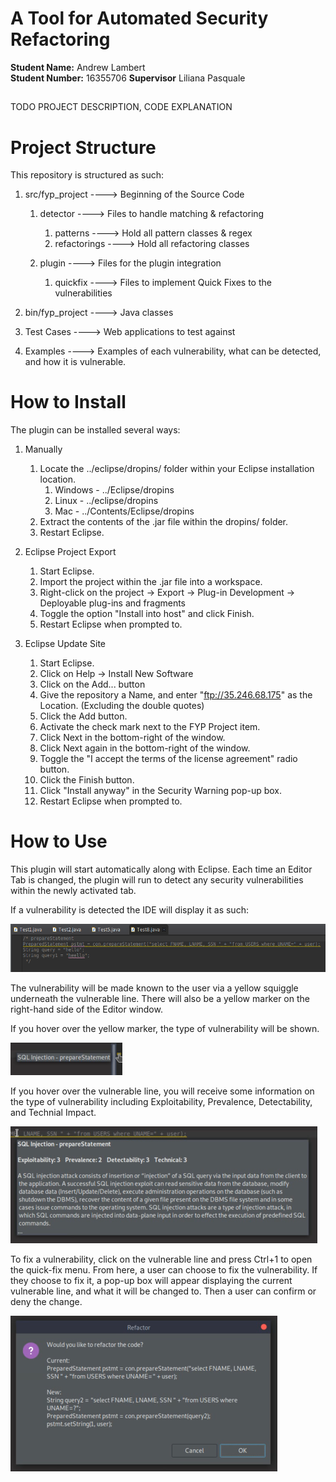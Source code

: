 # A Tool for Automated Security Refactoring
**Student Name:** Andrew Lambert\
**Student Number:** 16355706
**Supervisor** Liliana Pasquale
## 
TODO PROJECT DESCRIPTION, CODE EXPLANATION

# Project Structure
This repository is structured as such:
 1. src/fyp_project ----> Beginning of the Source Code
 	1. detector ----> Files to handle matching & refactoring
 	
 		1. patterns ----> Hold all pattern classes & regex
		2. refactorings ----> Hold all refactoring classes
	2. plugin ----> Files for the plugin integration
		1. quickfix ----> Files to implement Quick Fixes to the vulnerabilities
 2. bin/fyp_project ----> Java classes
 
 3. Test Cases ----> Web applications to test against
 4. Examples ----> Examples of each vulnerability, what can be detected, and how it is vulnerable.

# How to Install

The plugin can be installed several ways:
1. Manually
	1. Locate the ../eclipse/dropins/ folder within your Eclipse installation location.
    	1. Windows - ../Eclipse/dropins
        2. Linux - ../eclipse/dropins
        3. Mac - ../Contents/Eclipse/dropins
    2. Extract the contents of the .jar file within the dropins/ folder.
    3. Restart Eclipse.
    
2. Eclipse Project Export
    1. Start Eclipse.
    2. Import the project within the .jar file into a workspace.
    3. Right-click on the project -> Export -> Plug-in Development -> Deployable plug-ins and fragments
    4. Toggle the option "Install into host" and click Finish.
    5. Restart Eclipse when prompted to.
    
3. Eclipse Update Site
    1. Start Eclipse.
    2. Click on Help -> Install New Software
    3. Click on the Add... button
    4. Give the repository a Name, and enter "ftp://35.246.68.175" as the Location. (Excluding the double quotes)
    5. Click the Add button.
    6. Activate the check mark next to the FYP Project item.
    7. Click Next in the bottom-right of the window.
    8. Click Next again in the bottom-right of the window.
    9. Toggle the "I accept the terms of the license agreement" radio button.
    10. Click the Finish button.
    11. Click "Install anyway" in the Security Warning pop-up box.
    12. Restart Eclipse when prompted to.

# How to Use

This plugin will start automatically along with Eclipse. Each time an Editor Tab is changed, the plugin will run to detect any security vulnerabilities within the newly activated tab.

If a vulnerability is detected the IDE will display it as such:

![Example of Security Vulnerability](/images/vulnerability.png "Example of Security Vulnerability")

The vulnerability will be made known to the user via a yellow squiggle underneath the vulnerable line. There will also be a yellow marker on the right-hand side of the Editor window.

If you hover over the yellow marker, the type of vulnerability will be shown.

![Example of Marker](/images/marker.png "Example of Marker")

If you hover over the vulnerable line, you will receive some information on the type of vulnerability including Exploitability, Prevalence, Detectability, and Technial Impact.

![Example of Hover Text](/images/info.png "Example of Hover Text")

To fix a vulnerability, click on the vulnerable line and press Ctrl+1 to open the quick-fix menu. From here, a user can choose to fix the vulnerability. If they choose to fix it, a pop-up box will appear displaying the current vulnerable line, and what it will be changed to. Then a user can confirm or deny the change.

![Example of Refactor](/images/refactor.png "Example of Refactor")

